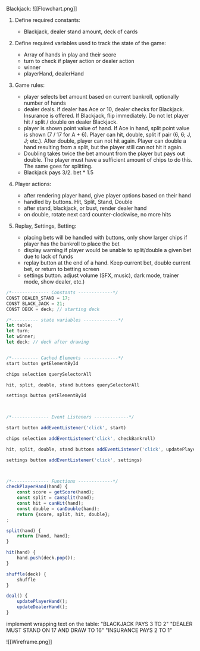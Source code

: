 Blackjack:
![[Flowchart.png]]




1. Define required constants:
	- Blackjack, dealer stand amount, deck of cards

2. Define required variables used to track the state of the game:
	- Array of hands in play and their score
	- turn to check if player action or dealer action
	- winner
	- playerHand, dealerHand

3. Game rules:
	- player selects bet amount based on current bankroll, optionally number of hands
	- dealer deals. if dealer has Ace or 10, dealer checks for Blackjack. Insurance is offered. If Blackjack, flip immediately. Do not let player hit / split / double on dealer Blackjack.
	- player is shown point value of hand. If Ace in hand, split point value is shown (7 / 17 for A + 6). Player can hit, double, split if pair (6, 6; J, J; etc.). After double, player can not hit again. Player can double a hand resulting from a split, but the player still can not hit it again.
	- Doubling takes twice the bet amount from the player but pays out double. The player must have a sufficient amount of chips to do this. The same goes for splitting.
	- Blackjack pays 3/2. bet * 1.5

4. Player actions:
	- after rendering player hand, give player options based on their hand
	- handled by buttons. Hit, Split, Stand, Double
	- after stand, blackjack, or bust, render dealer hand
	- on double, rotate next card counter-clockwise, no more hits

5. Replay, Settings, Betting:
	 - placing bets will be handled with buttons, only show larger chips if player has the bankroll to place the bet
	 - display warning if player would be unable to split/double a given bet due to lack of funds
	 - replay button at the end of a hand. Keep current bet, double current bet, or return to betting screen
	 - settings button. adjust volume (SFX, music), dark mode, trainer mode, show dealer, etc.)
	


```js
/*-------------- Constants -------------*/
CONST DEALER_STAND = 17;
CONST BLACK_JACK = 21;
CONST DECK = deck; // starting deck

/*---------- state variables -------------*/
let table;
let turn;
let winner;
let deck; // deck after drawing


/*---------- Cached Elements -------------*/
start button getElementById

chips selection querySelectorAll

hit, split, double, stand buttons querySelectorAll

settings button getElementById

  

/*-------------- Event Listeners -------------*/

start button addEventListener('click', start)

chips selection addEventListener('click', checkBankroll)

hit, split, double, stand buttons addEventListener('click', updatePlayerHand)

settings button addEventListener('click', settings)



/*-------------- Functions -------------*/
checkPlayerHand(hand) {
	const score = getScore(hand);
	const split = canSplit(hand);
	const hit = canHit(hand);
	const double = canDouble(hand);
	return {score, split, hit, double};
;

split(hand) {
	return [hand, hand];
}

hit(hand) {
	hand.push(deck.pop());
}

shuffle(deck) {
	shuffle
}

deal() {
	updatePlayerHand();
	updateDealerHand();
}
```





implement wrapping text on the table:
"BLACKJACK PAYS 3 TO 2"
"DEALER MUST STAND ON 17 AND DRAW TO 16"
"INSURANCE PAYS 2 TO 1"



![[Wireframe.png]]






